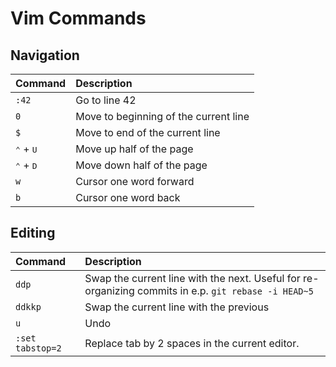 # Vim Commands

## Navigation
Command | Description
:--- | :---
`:42` | Go to line 42
`0` | Move to beginning of the current line
`$` | Move to end of the current line
<kbd>⌃</kbd> + <kbd>U</kbd> | Move up half of the page
<kbd>⌃</kbd> + <kbd>D</kbd> | Move down half of the page
`w` | Cursor one word forward
`b` | Cursor one word back


## Editing
Command | Description
:--- | :---
`ddp` | Swap the current line with the next. Useful for re-organizing commits in e.p. `git rebase -i HEAD~5`
`ddkkp` | Swap the current line with the previous
`u` | Undo
`:set tabstop=2` | Replace tab by 2 spaces in the current editor.
